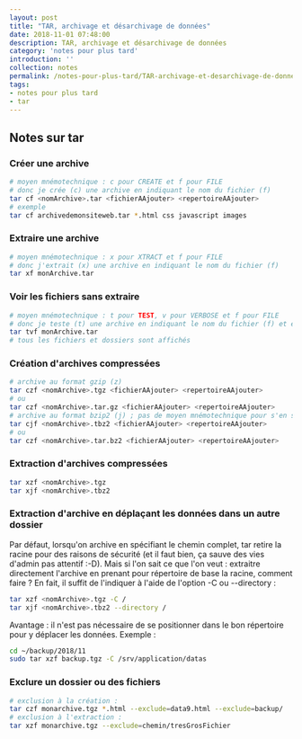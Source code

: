 ```yaml
---
layout: post
title: "TAR, archivage et désarchivage de données"
date: 2018-11-01 07:48:00
description: TAR, archivage et désarchivage de données
category: 'notes pour plus tard'
introduction: ''
collection: notes
permalink: /notes-pour-plus-tard/TAR-archivage-et-desarchivage-de-donnees/
tags:
- notes pour plus tard
- tar
---
```


## Notes sur tar

### Créer une archive
```bash
# moyen mnémotechnique : c pour CREATE et f pour FILE
# donc je crée (c) une archive en indiquant le nom du fichier (f)
tar cf <nomArchive>.tar <fichierAAjouter> <repertoireAAjouter>
# exemple
tar cf archivedemonsiteweb.tar *.html css javascript images
```

### Extraire une archive
``` bash
# moyen mnémotechnique : x pour XTRACT et f pour FILE
# donc j'extrait (x) une archive en indiquant le nom du fichier (f)
tar xf monArchive.tar
```

### Voir les fichiers sans extraire
``` bash
# moyen mnémotechnique : t pour TEST, v pour VERBOSE et f pour FILE
# donc je teste (t) une archive en indiquant le nom du fichier (f) et en étant verbeux (v)
tar tvf monArchive.tar
# tous les fichiers et dossiers sont affichés
```

### Création d'archives compressées
``` bash
# archive au format gzip (z)
tar czf <nomArchive>.tgz <fichierAAjouter> <repertoireAAjouter>
# ou
tar czf <nomArchive>.tar.gz <fichierAAjouter> <repertoireAAjouter>
# archive au format bzip2 (j) ; pas de moyen mnémotechnique pour s'en souvenir :-(
tar cjf <nomArchive>.tbz2 <fichierAAjouter> <repertoireAAjouter>
# ou
tar czf <nomArchive>.tar.bz2 <fichierAAjouter> <repertoireAAjouter>
```

### Extraction d'archives compressées
``` bash
tar xzf <nomArchive>.tgz
tar xjf <nomArchive>.tbz2
```

### Extraction d'archive en déplaçant les données dans un autre dossier
Par défaut, lorsqu'on archive en spécifiant le chemin complet, tar retire la racine pour des raisons de sécurité (et il faut bien, ça sauve des vies d'admin pas attentif :-D). Mais si l'on sait ce que l'on veut : extraitre directement l'archive en prenant pour répertoire de base la racine, comment faire ? En fait, il suffit de l'indiquer à l'aide de l'option -C ou --directory :
``` bash
tar xzf <nomArchive>.tgz -C /
tar xjf <nomArchive>.tbz2 --directory /
```
Avantage : il n'est pas nécessaire de se positionner dans le bon répertoire pour y déplacer les données. Exemple :
``` bash
cd ~/backup/2018/11
sudo tar xzf backup.tgz -C /srv/application/datas
```


### Exclure un dossier ou des fichiers
``` bash
# exclusion à la création :
tar czf monarchive.tgz *.html --exclude=data9.html --exclude=backup/
# exclusion à l'extraction :
tar xzf monarchive.tgz --exclude=chemin/tresGrosFichier
```
